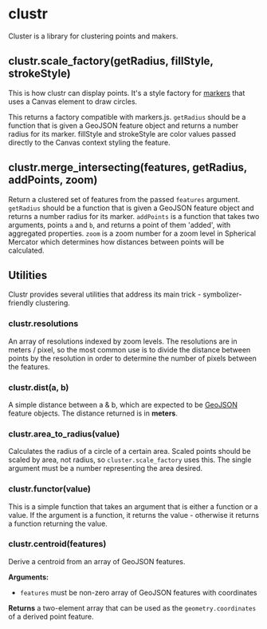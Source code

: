 # clustr

Cluster is a library for clustering points and makers.

## clustr.scale_factory(getRadius, fillStyle, strokeStyle)

This is how clustr can display points. It's a style factory for [markers](http://github.com/mapbox/markers.js) that uses a Canvas element to draw circles.

This returns a factory compatible with markers.js. `getRadius` should be a function that is given a GeoJSON feature object and returns a number radius for its marker. fillStyle and strokeStyle are color values passed directly to the Canvas context styling the feature.

## clustr.merge_intersecting(features, getRadius, addPoints, zoom)

Return a clustered set of features from the passed `features` argument. `getRadius` should be a function that is given a GeoJSON feature object and returns a number radius for its marker. `addPoints` is a function that takes two arguments, points `a` and `b`, and returns a point of them 'added', with aggregated properties. `zoom` is a zoom number for a zoom level in Spherical Mercator which determines how distances between points will be calculated.

## Utilities

Clustr provides several utilities that address its main trick - symbolizer-friendly clustering.

### clustr.resolutions

An array of resolutions indexed by zoom levels.
The resolutions are in meters / pixel, so the most common use is to divide the distance between points by the resolution in order to determine the number of pixels between the features.

### clustr.dist(a, b)

A simple distance between a & b, which are expected to be [GeoJSON](http://www.geojson.org/) feature objects. The distance returned is in **meters**.

### clustr.area_to_radius(value)

Calculates the radius of a circle of a certain area. Scaled points should be scaled by area, not radius, so `cluster.scale_factory` uses this. The single argument must be a number representing the area desired.

### clustr.functor(value)

This is a simple function that takes an argument that is either a function or a value. If the argument is a function, it returns the value - otherwise it returns a function returning the value.

### clustr.centroid(features)

Derive a centroid from an array of GeoJSON features.

**Arguments:**

* `features` must be non-zero array of GeoJSON features with coordinates

**Returns** a two-element array that can be used as the `geometry.coordinates` of a derived point feature.